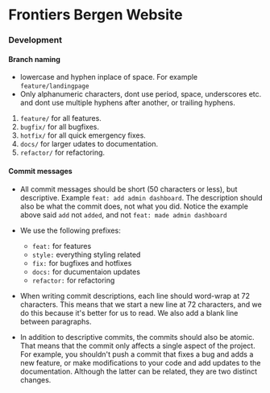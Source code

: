 # Frontiers Bergen Website
### Development
#### Branch naming
* lowercase and hyphen inplace of space. For example `feature/landingpage`
* Only alphanumeric characters, dont use period, space, underscores etc. and dont use multiple hyphens after another, or trailing hyphens.
1. `feature/` for all features.
2. `bugfix/` for all bugfixes.
3. `hotfix/` for all quick emergency fixes.
4. `docs/` for larger udates to documentation.
5. `refactor/` for refactoring.

#### Commit messages
* All commit messages should be short (50 characters or less), but descriptive. Example `feat: add admin dashboard`. The description should also be what the commit does, not what you did. Notice the example above said `add` not `added`, and not `feat: made admin dashboard`
* We use the following prefixes:
  * `feat:` for features
  * `style:` everything styling related
  * `fix:` for bugfixes and hotfixes
  * `docs:` for ducumentaion updates
  * `refactor:` for refactoring

* When writing commit descriptions, each line should word-wrap at 72 characters. This means that we start a new line at 72 characters, and we do this because it's better for us to read. We also add a blank line between paragraphs.

* In addition to descriptive commits, the commits should also be atomic. That means that the commit only affects a single aspect of the project. For example, you shouldn't push a commit that fixes a bug and adds a new feature, or make modifications to your code and add updates to the documentation. Although the latter can be related, they are two distinct changes.
